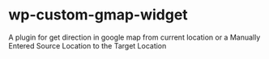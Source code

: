 # wp-custom-gmap-widget
A plugin for get direction in google map from current location or a Manually Entered Source Location to the Target Location
